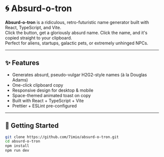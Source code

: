 # 🌀 Absurd-o-tron

**Absurd-o-tron** is a ridiculous, retro-futuristic name generator built with React, TypeScript, and Vite.  
Click the button, get a gloriously absurd name. Click the name, and it's copied straight to your clipboard.  
Perfect for aliens, startups, galactic pets, or extremely unhinged NPCs.

---

## ✨ Features

- Generates absurd, pseudo-vulgar H2G2-style names (à la Douglas Adams)
- One-click clipboard copy
- Responsive design for desktop & mobile
- Space-themed animated toast on copy
- Built with React + TypeScript + Vite
- Prettier + ESLint pre-configured

---

## 🚀 Getting Started

```bash
git clone https://github.com/7imio/absurd-o-tron.git
cd absurd-o-tron
npm install
npm run dev
```
